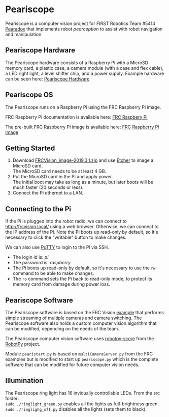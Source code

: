 # Peariscope

Peariscope is a computer vision project for FIRST Robotics Team #5414 [Pearadox](http://https://pearadox5414.weebly.com/)
that implements robot _pearception_ to assist with robot navigation and manipulation.

## Peariscope Hardware

The Peariscope hardware consists of a Raspberry Pi with a MicroSD memory card, a plastic case,
a camera module (with a case and flex cable), a LED right light, a level shifter chip, and a power supply.
Example hardware can be seen here: [Peariscope Hardware](hardware/README.md)

## Peariscope OS

The Peariscope runs on a Raspberry Pi using the FRC Raspberry Pi image.

FRC Raspberry Pi documentation is available here:
[FRC Raspbery Pi](https://wpilib.screenstepslive.com/s/currentCS/m/85074/l/1027241-using-the-raspberry-pi-for-frc)

The pre-built FRC Raspberry Pi image is available here:
[FRC Raspberry Pi Image](https://github.com/wpilibsuite/FRCVision-pi-gen/releases)

## Getting Started

1. Download [FRCVision_image-2019.3.1.zip](https://github.com/wpilibsuite/FRCVision-pi-gen/releases/download/v2019.3.1/FRCVision_image-2019.3.1.zip)
and use [Etcher](https://www.balena.io/etcher/) to image a MicroSD card.  
The MicroSD card needs to be at least 4 GB.  
2. Put the MicroSD card in the Pi and apply power.  
The initial boot may take as long as a minute, but later boots will be much faster (20 seconds or less).  
3. Connect the Pi ethernet to a LAN.  

## Connecting to the Pi

If the Pi is plugged into the robot radio, we can connect to http://frcvision.local/ using a web browser.
Otherwise, we can connect to the IP address of the Pi.
Note the Pi boots up read-only by default, so it's necessary to click the "writable" button to make changes.  

We can also use [PuTTY](https://www.chiark.greenend.org.uk/~sgtatham/putty/latest.html) to login to the Pi via SSH.  
- The login id is: *pi*
- The password is: *raspberry*
- The Pi boots up read-only by default, so it's necessary to use the `rw` command to be able to make changes.
- The `ro` command sets the Pi back to read-only mode, to protect its memory card from damage during power loss.

## Peariscope Software

The Peariscope software is based on the FRC Vision [example](https://github.com/wpilibsuite/FRCVision-pi-gen/releases/download/v2019.3.1/example-python-2019.3.1.zip)
that performs simple streaming of multiple cameras and camera switching.
The Peariscope software also holds a custom computer vision algorithm that can be modified, depending on the needs of the team.

The Peariscope computer vision software uses [robotpy-score](https://robotpy.readthedocs.io/en/latest/vision/index.html)
from the [RobotPy](https://robotpy.readthedocs.io/en/latest/index.html) project.

Module `pearistart.py` is based on `multiCameraServer.py` from the FRC examples but is modified to start up `peariscope.py`
which is the complete software that can be modified for future computer vision needs.

## Illumination

The Peariscope ring light has 16 invidually controllable LEDs.
From the src folder:  
`sudo ./ringlight_green.py` enables all the lights as full-brightness green.  
`sudo ./ringlighg_off.py` disables all the lights (sets them to black).

